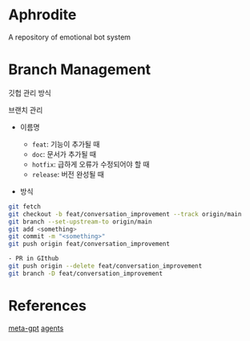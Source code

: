 # Aphrodite
A repository of emotional bot system


# Branch Management

깃헙 관리 방식

브랜치 관리

- 이름명
  - `feat`: 기능이 추가될 때
  - `doc`: 문서가 추가될 때
  - `hotfix`: 급하게 오류가 수정되어야 할 때
  - `release`: 버전 완성될 때
 
- 방식
```bash
git fetch
git checkout -b feat/conversation_improvement --track origin/main
git branch --set-upstream-to origin/main
git add <something>
git commit -m "<something>"
git push origin feat/conversation_improvement

- PR in GIthub
git push origin --delete feat/conversation_improvement
git branch -D feat/conversation_improvement
```

# References
[meta-gpt](https://github.com/geekan/MetaGPT)
[agents](https://github.com/aiwaves-cn/agents#web-demos)
